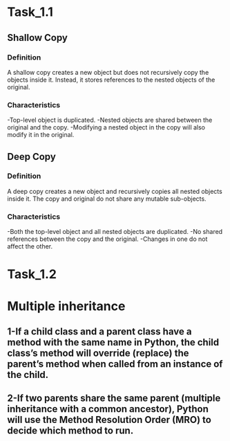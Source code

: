 # Task_1.1
## Shallow Copy
### Definition
A shallow copy creates a new object but does not recursively copy the objects inside it. Instead, it stores references to the nested objects of the original.
### Characteristics
-Top-level object is duplicated.
-Nested objects are shared between the original and the copy.
-Modifying a nested object in the copy will also modify it in the original.
## Deep Copy
### Definition
A deep copy creates a new object and recursively copies all nested objects inside it. The copy and original do not share any mutable sub-objects.
### Characteristics
-Both the top-level object and all nested objects are duplicated.
-No shared references between the copy and the original.
-Changes in one do not affect the other.
# Task_1.2
# Multiple inheritance
## 1-If a child class and a parent class have a method with the same name in Python, the child class’s method will override (replace) the parent’s method when called from an instance of the child.
## 2-If two parents share the same parent (multiple inheritance with a common ancestor), Python will use the Method Resolution Order (MRO) to decide which method to run.
